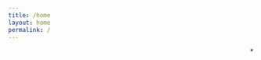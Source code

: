 ```yaml
---
title: /home
layout: home
permalink: /
---
```


<marquee direction="down" height="15" direction="right" scrolldelay="200" behavior="alternate">
  <marquee behavior="alternate">
    *
  </marquee>
</marquee>

